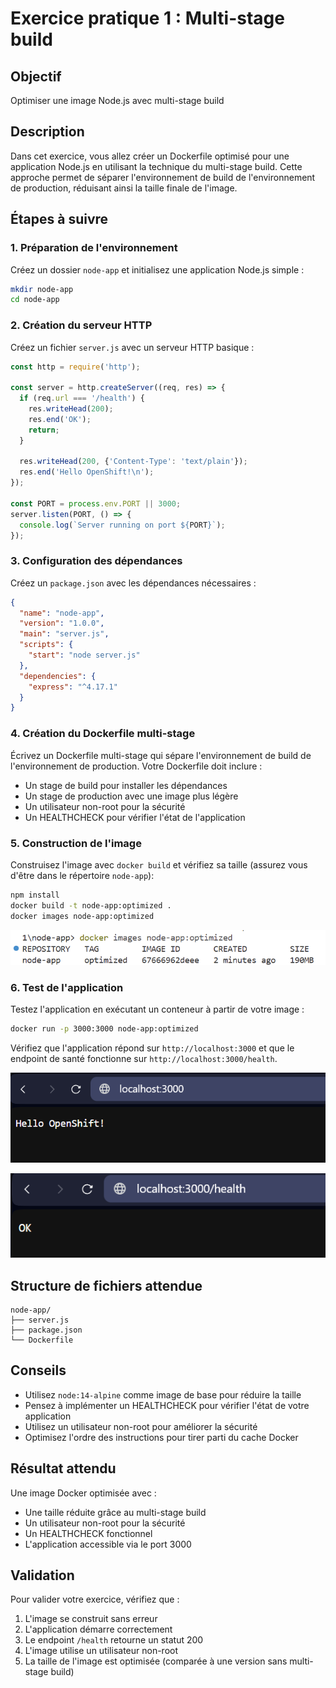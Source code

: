 # Exercice pratique 1 : Multi-stage build

## Objectif
Optimiser une image Node.js avec multi-stage build

## Description
Dans cet exercice, vous allez créer un Dockerfile optimisé pour une application Node.js en utilisant la technique du multi-stage build. Cette approche permet de séparer l'environnement de build de l'environnement de production, réduisant ainsi la taille finale de l'image.

## Étapes à suivre

### 1. Préparation de l'environnement
Créez un dossier `node-app` et initialisez une application Node.js simple :

```bash
mkdir node-app
cd node-app
```

### 2. Création du serveur HTTP
Créez un fichier `server.js` avec un serveur HTTP basique :

```javascript
const http = require('http');

const server = http.createServer((req, res) => {
  if (req.url === '/health') {
    res.writeHead(200);
    res.end('OK');
    return;
  }
  
  res.writeHead(200, {'Content-Type': 'text/plain'});
  res.end('Hello OpenShift!\n');
});

const PORT = process.env.PORT || 3000;
server.listen(PORT, () => {
  console.log(`Server running on port ${PORT}`);
});
```

### 3. Configuration des dépendances
Créez un `package.json` avec les dépendances nécessaires :

```json
{
  "name": "node-app",
  "version": "1.0.0",
  "main": "server.js",
  "scripts": {
    "start": "node server.js"
  },
  "dependencies": {
    "express": "^4.17.1"
  }
}
```

### 4. Création du Dockerfile multi-stage
Écrivez un Dockerfile multi-stage qui sépare l'environnement de build de l'environnement de production. Votre Dockerfile doit inclure :
- Un stage de build pour installer les dépendances
- Un stage de production avec une image plus légère
- Un utilisateur non-root pour la sécurité
- Un HEALTHCHECK pour vérifier l'état de l'application

### 5. Construction de l'image
Construisez l'image avec `docker build` et vérifiez sa taille (assurez vous d'être dans le répertoire `node-app`):

```bash
npm install
docker build -t node-app:optimized .
docker images node-app:optimized
```
![alt text](image.png)

### 6. Test de l'application
Testez l'application en exécutant un conteneur à partir de votre image :

```bash
docker run -p 3000:3000 node-app:optimized
```

Vérifiez que l'application répond sur `http://localhost:3000` et que le endpoint de santé fonctionne sur `http://localhost:3000/health`.

![alt text](image-1.png)

![alt text](image-2.png)

## Structure de fichiers attendue

```
node-app/
├── server.js
├── package.json
└── Dockerfile
```

## Conseils
- Utilisez `node:14-alpine` comme image de base pour réduire la taille
- Pensez à implémenter un HEALTHCHECK pour vérifier l'état de votre application
- Utilisez un utilisateur non-root pour améliorer la sécurité
- Optimisez l'ordre des instructions pour tirer parti du cache Docker

## Résultat attendu
Une image Docker optimisée avec :
- Une taille réduite grâce au multi-stage build
- Un utilisateur non-root pour la sécurité
- Un HEALTHCHECK fonctionnel
- L'application accessible via le port 3000

## Validation
Pour valider votre exercice, vérifiez que :
1. L'image se construit sans erreur
2. L'application démarre correctement
3. Le endpoint `/health` retourne un statut 200
4. L'image utilise un utilisateur non-root
5. La taille de l'image est optimisée (comparée à une version sans multi-stage build)

